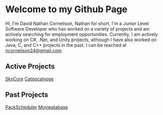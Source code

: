 # Welcome to my Github Page
Hi, I'm David Nathan Cornelison, Nathan for short. I'm a Junior Level Software Developer who has worked on a variety of projects and am actively searching for employment opportunities. Currently, I am actively working on C#, .Net, and Unity projects, although I have also worked on Java, C, and C++ projects in the past. I can be reached at ncornelison24@gmail.com

## Active Projects
[SkyCore](https://github.com/P1Gaming/SkyCore)
[Catpocalypse](https://github.com/mspangenberg03/Catpocalypse)

## Past Projects
[PackScheduler](https://github.com/nate3323/PackScheduler)
[Movieatabase](https://github.com/nate3323/movie-database)

<!---
nate3323/nate3323 is a ✨ special ✨ repository because its `README.md` (this file) appears on your GitHub profile.
You can click the Preview link to take a look at your changes.
--->
